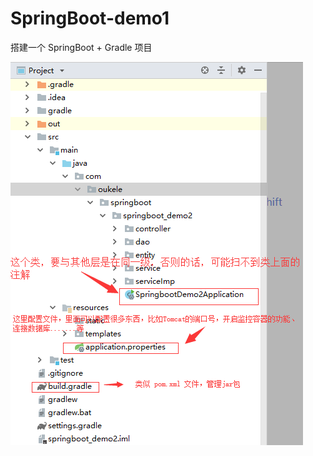 # SpringBoot-demo1
搭建一个 SpringBoot + Gradle 项目

![Alt text](https://github.com/oukele/SpringBoot-demo1/blob/master/springboot1.png)
